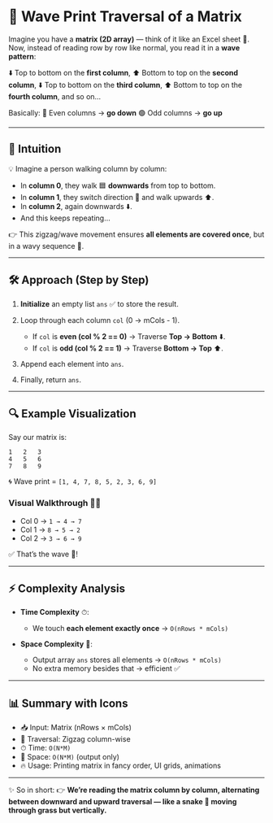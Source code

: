

# 🌊 Wave Print Traversal of a Matrix

Imagine you have a **matrix (2D array)** — think of it like an Excel sheet 📑.
Now, instead of reading row by row like normal, you read it in a **wave pattern**:

⬇️ Top to bottom on the **first column**,
⬆️ Bottom to top on the **second column**,
⬇️ Top to bottom on the **third column**,
⬆️ Bottom to top on the **fourth column**, and so on…

Basically:
🔵 Even columns → **go down**
🟢 Odd columns → **go up**

---

## 🎯 Intuition

💡 Imagine a person walking column by column:

* In **column 0**, they walk 🟦 **downwards** from top to bottom.
* In **column 1**, they switch direction 🔄 and walk upwards ⬆️.
* In **column 2**, again downwards ⬇️.
* And this keeps repeating…

👉 This zigzag/wave movement ensures **all elements are covered once**, but in a wavy sequence 🌊.

---

## 🛠 Approach (Step by Step)

1. **Initialize** an empty list `ans` ✅ to store the result.
2. Loop through each column `col` (0 → mCols - 1).

   * If `col` is **even (col % 2 == 0)** → Traverse **Top → Bottom** ⬇️.
   * If `col` is **odd (col % 2 == 1)** → Traverse **Bottom → Top** ⬆️.
3. Append each element into `ans`.
4. Finally, return `ans`.

---

## 🔍 Example Visualization

Say our matrix is:

```
1   2   3
4   5   6
7   8   9
```

🌀 Wave print = `[1, 4, 7, 8, 5, 2, 3, 6, 9]`

### Visual Walkthrough 🧑‍🏫

* Col 0 → `1 → 4 → 7`
* Col 1 → `8 → 5 → 2`
* Col 2 → `3 → 6 → 9`

✅ That’s the wave 🌊!

---

## ⚡ Complexity Analysis

* **Time Complexity** ⏱:

  * We touch **each element exactly once** → `O(nRows * mCols)`
* **Space Complexity** 💾:

  * Output array `ans` stores all elements → `O(nRows * mCols)`
  * No extra memory besides that → efficient ✅

---

## 📊 Summary with Icons

* 📥 Input: Matrix (nRows × mCols)
* 🌊 Traversal: Zigzag column-wise
* ⏱ Time: `O(N*M)`
* 💾 Space: `O(N*M)` (output only)
* 🔥 Usage: Printing matrix in fancy order, UI grids, animations

---

✨ So in short:
👉 **We’re reading the matrix column by column, alternating between downward and upward traversal — like a snake 🐍 moving through grass but vertically.**


